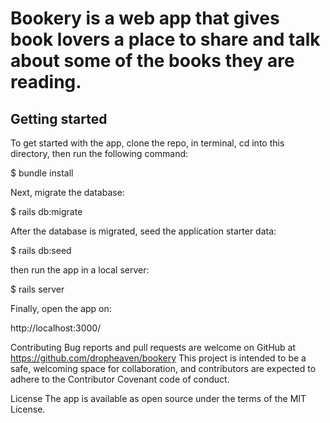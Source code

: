 # Bookery is a web app that gives book lovers a place to share and talk about some of the books they are reading. 

## Getting started

To get started with the app, clone the repo, in terminal, cd into this directory, then run the following command:

$ bundle install

Next, migrate the database:

$ rails db:migrate

After the database is migrated, seed the application starter data:

$ rails db:seed

then run the app in a local server:

$ rails server

Finally, open the app on:

http://localhost:3000/

Contributing
Bug reports and pull requests are welcome on GitHub at https://github.com/dropheaven/bookery This project is intended to be a safe, welcoming space for collaboration, and contributors are expected to adhere to the Contributor Covenant code of conduct.

License
The app is available as open source under the terms of the MIT License.

